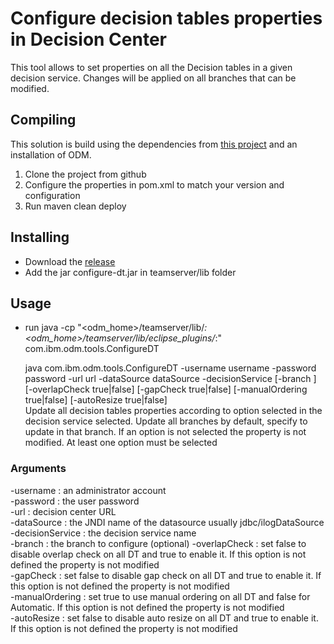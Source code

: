 # Configure decision tables properties in Decision Center

This tool allows to set properties on all the Decision tables in a given decision service. Changes will be applied on all branches that can be modified. 

## Compiling

This solution is build using the dependencies from [this project](https://github.com/ODMDev/odm-libs-in-maven/blob/master/README.md) and an installation of ODM.

1. Clone the project from github  
1. Configure the properties in pom.xml to match your version and configuration
1. Run maven clean deploy


## Installing

- Download the [release](https://github.ibm.com/odm-l3-services/api-dc/releases/tag/2.0.0)
- Add the jar configure-dt.jar in teamserver/lib folder

## Usage

- run 
java -cp "<odm_home>/teamserver/lib/*:<odm_home>/teamserver/lib/eclipse_plugins/*:" com.ibm.odm.tools.ConfigureDT

  java com.ibm.odm.tools.ConfigureDT -username username -password password -url url -dataSource dataSource -decisionService <dsName> [-branch <branch name>] [-overlapCheck true|false] [-gapCheck true|false] [-manualOrdering true|false] [-autoResize true|false]   
	Update all decision tables properties according to option selected in the decision service selected. Update all branches by default, specify <branch name> to update in that branch.
	If an option is not selected the property is not modified. At least one option must be selected  

### Arguments

-username        : an administrator account   
-password        : the user password  
-url             : decision center URL   
-dataSource      : the JNDI name of the datasource usually jdbc/ilogDataSource  
-decisionService : the decision service name  
-branch          : the branch to configure (optional)
-overlapCheck    : set false to disable overlap check on all DT and true to enable it. If this option is not defined the property is not modified  
-gapCheck        : set false to disable gap check on all DT and true to enable it. If this option is not defined the property is not modified  
-manualOrdering  : set true to use manual ordering on all DT and false for Automatic. If this option is not defined the property is not modified  
-autoResize      : set false to disable auto resize on all DT and true to enable it. If this option is not defined the property is not modified  

